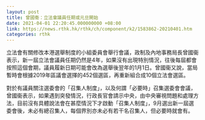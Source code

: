 ```yaml
---
layout: post
title: 曾國衞：立法會議員任期或元旦開始
date: 2021-04-01 22:20:45.000000000 +08:00
link: https://news.rthk.hk/rthk/ch/component/k2/1583862-20210401.htm
categories: rthk
---
```


立法會有關修改本港選舉制度的小組委員會舉行會議，政制及內地事務局長曾國衞表示，新一屆立法會議員任期仍然是4年，如果沒有出現特別情況，往後每屆都會按照這個會期，議員履新日期可能會改為選舉後翌年的1月1日。曾國衞又說，當局暫時會根據2019年區議會選擇的452個選區，再重新組合成10個立法會選區。

對於有議員關注選委會的「召集人制度」，以及何謂「必要時」召集選委會會議，曾國衞表示，如果遇到突發情況，行政長官會請示中央，由中央審視問題和處理方法，目前沒有具體說法會在甚麼情況下才啟動「召集人制度」，9月選出新一屆選委會後，未必有總召集人，每個界別亦未必有若干名召集人，但必要時就會有。
